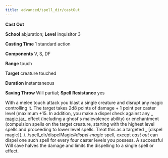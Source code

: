 ```yaml
---
title: advanced/spell_dir/castOut
---
```

 **Cast Out**

**School** abjuration; **Level** inquisitor 3

**Casting Time** 1 standard action

**Components** V, S, DF

**Range** touch

**Target** creature touched

**Duration** instantaneous

**Saving Throw** Will partial; **Spell Resistance** yes

With a melee touch attack you blast a single creature and disrupt any magic controlling it. The target takes 2d8 points of damage + 1 point per caster level (maximum +15. In addition, you make a dispel check against any _ [magic jar](../../spell_dir/magicJar#_magic-jar)_ effect (including a ghost's malevolence ability) or enchantment (compulsion spells on the target creature, starting with the highest level spells and proceeding to lower level spells. Treat this as a targeted _ [dispel magic](../../spell_dir/dispelMagic#_dispel-magic_ spell, except _cast out_ can dispel one such spell for every four caster levels you possess. A successful Will save halves the damage and limits the dispelling to a single spell or effect.

